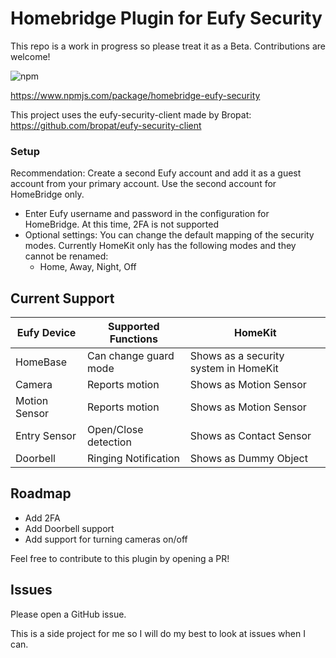 # Homebridge Plugin for Eufy Security

This repo is a work in progress so please treat it as a Beta. Contributions are welcome!

![npm](https://img.shields.io/npm/v/homebridge-eufy-security?style=flat-square)

https://www.npmjs.com/package/homebridge-eufy-security

This project uses the eufy-security-client made by Bropat: https://github.com/bropat/eufy-security-client

### Setup

Recommendation: Create a second Eufy account and add it as a guest account from your primary account. Use the second account for HomeBridge only.

- Enter Eufy username and password in the configuration for HomeBridge. At this time, 2FA is not supported
- Optional settings: You can change the default mapping of the security modes. Currently HomeKit only has the following modes and they cannot be renamed:
  - Home, Away, Night, Off

## Current Support

| Eufy Device   | Supported Functions   | HomeKit                               |
| ------------- | --------------------- | ------------------------------------- |
| HomeBase      | Can change guard mode | Shows as a security system in HomeKit |
| Camera        | Reports motion        | Shows as Motion Sensor                |
| Motion Sensor | Reports motion        | Shows as Motion Sensor                |
| Entry Sensor  | Open/Close detection  | Shows as Contact Sensor               |
| Doorbell      | Ringing Notification  | Shows as Dummy Object                 |

## Roadmap

- Add 2FA
- Add Doorbell support
- Add support for turning cameras on/off

Feel free to contribute to this plugin by opening a PR!

## Issues

Please open a GitHub issue.

This is a side project for me so I will do my best to look at issues when I can.
